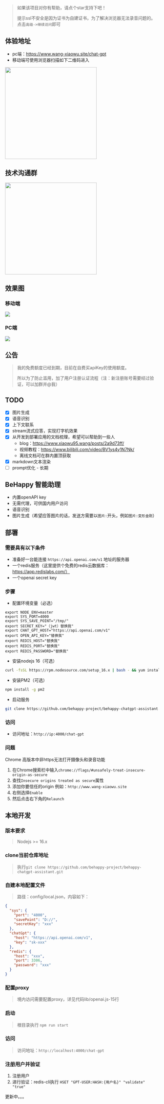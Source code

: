 > 如果该项目对你有帮助，请点个star支持下吧！
> 
> 提示ssl不安全是因为证书为自建证书，为了解决浏览器无法录音问题的。点击`高级->继续访问`即可

## 体验地址
- pc端：https://www.wang-xiaowu.site/chat-gpt
- 移动端可使用浏览器扫描如下二维码进入

<a href="https://cdn.jsdelivr.net/gh/wang-xiaowu/picture_repository@master/chat-gpt-qrcode.png">
  <img align="center" src="https://cdn.jsdelivr.net/gh/wang-xiaowu/picture_repository@master/chat-gpt-qrcode.png" width="300px"/>
</a>

## 技术沟通群
<img src="https://raw.githubusercontent.com/wang-xiaowu/picture_repository/master/behappy_group.jpg" width="300px">

## 效果图
### 移动端
![](https://raw.githubusercontent.com/wang-xiaowu/picture_repository/master/chat-gpt-mobile.gif)

### PC端
![](https://raw.githubusercontent.com/wang-xiaowu/picture_repository/master/chat-gpt-pc.gif)

## 公告
> 我的免费额度已经到期，目前在自费买apiKey的使用额度。
> 
> 所以为了防止滥用，加了用户注册认证流程（注：新注册账号需要经过验证，可以加群并@我）


## TODO
- [x] 图片生成
- [x] 语音识别
- [x] 上下文联系
- [x] stream流式应答，实现打字机效果
- [x] 从开发到部署应用的文档梳理，希望可以帮助到一些人
  - blog：https://www.xiaowu95.wang/posts/2a9d73ff/
  - 视频教程：https://www.bilibili.com/video/BV1ys4y1N7Nk/
  - 离线文档可在群内置顶获取
- [x] markdown文本渲染
- [ ] prompt优化 - 长期

## BeHappy 智能助理
- 内置openAPI key
- 无需代理，可供国内用户访问
- 语音识别
- 图片生成（希望应答图片的话，发送方需要以`图片:`开头，例如`图片:变形金刚`）

## 部署

### 需要具有以下条件

- 准备好一台能连接 `https://api.openai.com/v1` 地址的服务器
- 一个redis服务（这里提供个免费的redis云数据库：https://app.redislabs.com/）
- 一个openai secret key

### 步骤

- 配置环境变量（必选）
```env
export NODE_ENV=master
export SYS_PORT=4000
export SYS_SAVE_POINT="/tmp/"
export SECRET_KEY="（jwt）替换我"
export CHAT_GPT_HOST="https://api.openai.com/v1"
export OPEN_API_KEY="替换我"
export REDIS_HOST="替换我"
export REDIS_PORT="替换我"
export REDIS_PASSWORD="替换我"
```

- 安装nodejs 16（可选）
```bash
curl -fsSL https://rpm.nodesource.com/setup_16.x | bash - && yum install -y nodejs && npm install -g n && n 16.0.0-tls
```

- 安装PM2（可选）
```bash
npm install -g pm2
```

- 启动服务
```bash
git clone https://github.com/behappy-project/behappy-chatgpt-assistant.git && cd behappy-chatgpt-assistant && npm install && npm run pm2 && pm2 logs behappy-chatgpt-assistant
```

### 访问

- 访问地址：`http://ip:4000/chat-gpt`

### 问题
Chrome 高版本中非https无法打开摄像头和录音功能
1. 在Chrome搜索栏中输入`chrome://flags/#unsafely-treat-insecure-origin-as-secure`
2. 查找`Insecure origins treated as secure`属性
3. 添加你要信任的origin 例如：`http://www.wang-xiaowu.site`
4. 右侧选择`Enable`
5. 然后点击右下角的`Relaunch`

## 本地开发

### 版本要求

> Nodejs >= 16.x

### clone当前仓库地址
> 执行`git clone https://github.com/behappy-project/behappy-chatgpt-assistant.git`

### 自建本地配置文件

> 路径：config/local.json，内容如下：

```json
{
  "sys": {
    "port": "4000",
    "savePoint": "D://",
    "secretKey": "xxx"
  },
  "chatGpt": {
    "host": "https://api.openai.com/v1",
    "key": "sk-xxx"
  },
  "redis": {
    "host": "xxx",
    "port": 3306,
    "password": "xxx"
  }
}
```
### 配置proxy
> 境内访问需要配置proxy，详见代码lib/openai.js-15行

### 启动
> 根目录执行 `npm run start`

### 访问
> 访问地址：`http://localhost:4000/chat-gpt`

### 注册用户并验证
1. 注册用户
2. 进行验证：redis-cli执行 `HSET "GPT-USER:HASH:{用户名}" "validate" "true"`

更新中。。。
